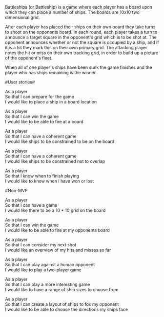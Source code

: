 Battleships (or Battleship) is a game where each player has a board upon which they can place a number of ships. The boards are 10x10 two dimensional grid.

After each player has placed their ships on their own board they take turns to shoot on the opponents board. In each round, each player takes a turn to announce a target square in the opponent's grid which is to be shot at. The opponent announces whether or not the square is occupied by a ship, and if it is a hit they mark this on their own primary grid. The attacking player notes the hit or miss on their own tracking grid, in order to build up a picture of the opponent's fleet.

When all of one player's ships have been sunk the game finishes and the player who has ships remaining is the winner.

#User stories#

As a player<br>
So that I can prepare for the game<br>
I would like to place a ship in a board location<br>

As a player<br>
So that I can win the game<br>
I would like to be able to fire at a board<br>

As a player<br>
So that I can have a coherent game<br>
I would like ships to be constrained to be on the board<br>

As a player<br>
So that I can have a coherent game<br>
I would like ships to be constrained not to overlap<br>

As a player<br>
So that I know when to finish playing<br>
I would like to know when I have won or lost<br>

#Non-MVP


As a player<br>
So that I can have a game<br>
I would like there to be a 10 * 10 grid on the board<br>

As a player<br>
So that I can win the game<br>
I would like to be able to fire at my opponents board<br>

As a player<br>
So that I can consider my next shot<br>
I would like an overview of my hits and misses so far<br>

As a player<br>
So that I can play against a human opponent<br>
I would like to play a two-player game<br>

As a player<br>
So that I can play a more interesting game<br>
I would like to have a range of ship sizes to choose from<br>

As a player<br>
So that I can create a layout of ships to fox my opponent<br>
I would like to be able to choose the directions my ships face<br>
